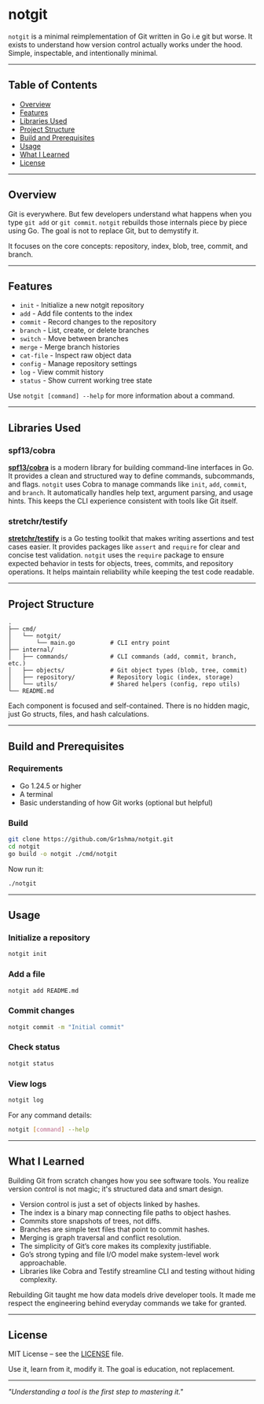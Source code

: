 # notgit

`notgit` is a minimal reimplementation of Git written in Go i.e git but worse.
It exists to understand how version control actually works under the hood.
Simple, inspectable, and intentionally minimal.

---

## Table of Contents

* [Overview](#overview)
* [Features](#features)
* [Libraries Used](#libraries-used)
* [Project Structure](#project-structure)
* [Build and Prerequisites](#build-and-prerequisites)
* [Usage](#usage)
* [What I Learned](#what-i-learned)
* [License](#license)

---

## Overview

Git is everywhere. But few developers understand what happens when you type `git add` or `git commit`.
`notgit` rebuilds those internals piece by piece using Go.
The goal is not to replace Git, but to demystify it.

It focuses on the core concepts: repository, index, blob, tree, commit, and branch.

---

## Features

* `init` - Initialize a new notgit repository
* `add` - Add file contents to the index
* `commit` - Record changes to the repository
* `branch` - List, create, or delete branches
* `switch` - Move between branches
* `merge` - Merge branch histories
* `cat-file` - Inspect raw object data
* `config` - Manage repository settings
* `log` - View commit history
* `status` - Show current working tree state

Use `notgit [command] --help` for more information about a command.

---

## Libraries Used

### spf13/cobra

[**spf13/cobra**](https://github.com/spf13/cobra) is a modern library for building command-line interfaces in Go.
It provides a clean and structured way to define commands, subcommands, and flags.
`notgit` uses Cobra to manage commands like `init`, `add`, `commit`, and `branch`.
It automatically handles help text, argument parsing, and usage hints.
This keeps the CLI experience consistent with tools like Git itself.

### stretchr/testify

[**stretchr/testify**](https://github.com/stretchr/testify) is a Go testing toolkit that makes writing assertions and test cases easier.
It provides packages like `assert` and `require` for clear and concise test validation.
`notgit` uses the `require` package to ensure expected behavior in tests for objects, trees, commits, and repository operations.
It helps maintain reliability while keeping the test code readable.

---

## Project Structure

```
.
├── cmd/
│   └── notgit/
│       └── main.go          # CLI entry point
├── internal/
│   ├── commands/            # CLI commands (add, commit, branch, etc.)
│   ├── objects/             # Git object types (blob, tree, commit)
│   ├── repository/          # Repository logic (index, storage)
│   └── utils/               # Shared helpers (config, repo utils)
└── README.md
```

Each component is focused and self-contained.
There is no hidden magic, just Go structs, files, and hash calculations.

---

## Build and Prerequisites

### Requirements

* Go 1.24.5 or higher
* A terminal
* Basic understanding of how Git works (optional but helpful)

### Build

```bash
git clone https://github.com/Gr1shma/notgit.git
cd notgit
go build -o notgit ./cmd/notgit
```

Now run it:

```bash
./notgit
```

---

## Usage

### Initialize a repository

```bash
notgit init
```

### Add a file

```bash
notgit add README.md
```

### Commit changes

```bash
notgit commit -m "Initial commit"
```

### Check status

```bash
notgit status
```

### View logs

```bash
notgit log
```

For any command details:

```bash
notgit [command] --help
```

---

## What I Learned

Building Git from scratch changes how you see software tools.
You realize version control is not magic; it's structured data and smart design.

* Version control is just a set of objects linked by hashes.
* The index is a binary map connecting file paths to object hashes.
* Commits store snapshots of trees, not diffs.
* Branches are simple text files that point to commit hashes.
* Merging is graph traversal and conflict resolution.
* The simplicity of Git’s core makes its complexity justifiable.
* Go’s strong typing and file I/O model make system-level work approachable.
* Libraries like Cobra and Testify streamline CLI and testing without hiding complexity.

Rebuilding Git taught me how data models drive developer tools.
It made me respect the engineering behind everyday commands we take for granted.

---

## License

MIT License – see the [LICENSE](LICENSE) file.

Use it, learn from it, modify it.
The goal is education, not replacement.

---

*"Understanding a tool is the first step to mastering it."*
